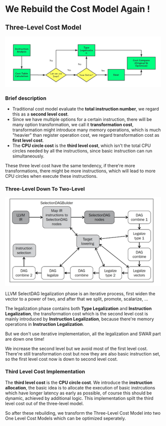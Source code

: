 # We Rebuild the Cost Model Again !

## Three-Level Cost Model 

![Alt text](../image//flowchart.png)

### Brief description

* Traditional cost model evaluate the **total instruction number**, we regard this as a **second level cost**.
* Since we have multiple options for a certain instruction, there will be many option transformation, we call it **transformation cost**, transformation might introduce many memory operations, which is much "heavier" than register operation cost, we regard transformation cost as **first level cost**.
* The **CPU circle cost** is the **third level cost**, which isn't the total CPU circles needed by all the instructions, since basic instruction can run simultaneously.

These three level cost have the same tendency, if there're more transformations, there might be more instructions, which will lead to more CPU circles when execute these instructions. 


### Three-Level Down To Two-Level

![Alt text](../image//SelectionDAGBuilder.jpeg)

LLVM SelectDAG legalization phase is an iterative process, first widen the vector to a power of two, and after that we split, promote, scalarize, ... 

The legalization phase contains both **Type Legalization** and **Instruction Legalization**, the transformation cost which is the second level cost is mainly introduced by **Instruction Legalization**, because there're memory operations in **Instruction Legalization**.

But we don't use iterative implementation, all the legalization and SWAR part are down one time!

We increase the second level but we avoid most of the first level cost. There're still transformation cost but now they are also basic instruction set, so the first level cost now is down to second level cost.

### Third Level Cost Implementation

The **third level cost** is the **CPU circle cost**. We introduce the **instruction allocation**, the basic idea is to allocate the execution of basic instrcutions which have longer latency as early as possible, of course this should be dynamic, achieved by additional logic. This implementation spilt the third level cost out of the three-level model.

So after these rebuilding, we transform the Three-Level Cost Model into two One Level Cost Models which can be optimized seperately.
